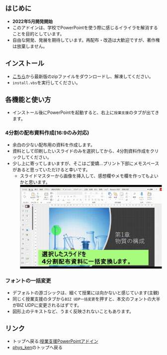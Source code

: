 ## はじめに
* **2022年5月開発開始**
* このアドインは、学校でPowerPointを使う際に感じるイライラを解消することを目的としています。
* 自由な開発、発展を期待しています。再配布・改造は大歓迎ですが、著作権は放棄しません。

## インストール
* [こちら](https://github.com/phys-ken/pptxAddIn_ForSchool/releases)から最新版のzipファイルをダウンロードし、解凍してください。
* `install.vbs`を実行してください。

## 各機能と使い方
* インストール後にPowerPointを起動すると、右上に`授業支援`のタブが出てきます。

### 4分割の配布資料作成(16:9のみ対応)
* 余白の少ない配布用の資料を作成します。
* 資料として印刷したいスライドのみを選択してから、4分割資料作成をクリックしてください。
* 少し上に寄ってしまいますが、そこはご愛嬌...プリント下部にメモスペースがあると思っていただけると幸いです。
  * スライドマスターから画像を挿入して、感想欄やメモ欄を作ってもよいかと思います。 
![アドインの使い方](files/アドイン使い方.gif)


### フォントの一括変更
* デフォルトの游ゴシックは、細くて授業には向かないと感じています(主観)
* 同じく授業支援のタブから`BIZ UDP一括変更`を押すと、本文のフォントの大半がBIZ UDPに変更されるはずです。
* 図形上のテキストなど、うまく反映されないこともあります。

## リンク
* トップへ戻る:[授業支援PowerPointアドイン](https://phys-ken.github.io/pptxAddIn_ForSchool/)
* [phys_ken](https://phys-ken.github.io/phys-ken/)のトップへ戻る
